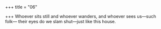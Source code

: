 +++
title = "06"

+++
Whoever sits still and whoever wanders, and whoever sees
us—such folk—
their eyes do we slam shut—just like this house.